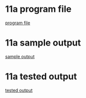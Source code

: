 # 11a program file
[program file](program.png)

# 11a sample output
[sample output](sampleoutput.png)

# 11a tested output
[tested output](testedoutput.png)
